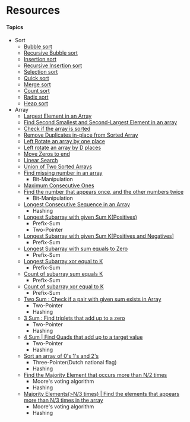 # Resources

#### Topics
- Sort
  - [Bubble sort](/src/com/algo/sort/BubbleSort.java)
  - [Recursive Bubble sort](/src/com/algo/sort/RecursiveBubbleSort.java)
  - [Insertion sort](/src/com/algo/sort/InsertionSort.java)
  - [Recursive Insertion sort](/src/com/algo/sort/RecursiveInsertionSort.java)
  - [Selection sort](/src/com/algo/sort/SelectionSort.java)
  - [Quick sort](/src/com/algo/sort/QuickSort.java)
  - [Merge sort](/src/com/algo/sort/MergeSort.java)
  - [Count sort](/src/com/algo/sort/CountSort.java)
  - [Radix sort](/src/com/algo/sort/RadixSort.java)
  - [Heap sort](/src/com/algo/sort/HeapSort.java)
- Array
  - [Largest Element in an Array](/src/com/ds/array/LargestElementInArray.java)
  - [Find Second Smallest and Second-Largest Element in an array](/src/com/ds/array/SecondLargestElementInArray.java)
  - [Check if the array is sorted](/src/com/ds/array/CheckIfArrayIsSortedAndRotated.java)
  - [Remove Duplicates in-place from Sorted Array](/src/com/ds/array/RemoveDuplicateFromSortedArray.java)
  - [Left Rotate an array by one place](/src/com/ds/array/LeftRotateByOne.java)
  - [Left rotate an array by D places](/src/com/ds/array/LeftRotateArray.java)
  - [Move Zeros to end](/src/com/ds/array/MovesZeroToEnd.java)
  - [Linear Search](/src/com/ds/array/LinearSearch.java)
  - [Union of Two Sorted Arrays](/src/com/ds/array/UnionOfTwoSortedArrays.java)
  - [Find missing number in an array](/src/com/ds/array/FindMissingNumberInAnArray.java) 
    - Bit-Manipulation
  - [Maximum Consecutive Ones](/src/com/ds/array/MaxConsecutiveOnes.java)
  - [Find the number that appears once, and the other numbers twice](/src/com/ds/array/FindTheNumberAppearsOnlyOnce.java)
    - Bit-Manipulation
  - [Longest Consecutive Sequence in an Array](/src/com/ds/array/LongestConsecutiveSequence.java)
    - Hashing
  - [Longest Subarray with given Sum K(Positives)](/src/com/ds/array/LongestSubarrayWithSumEqualsK_1.java)
    - Prefix-Sum
    - Two-Pointer
  - [Longest Subarray with given Sum K[Positives and Negatives]](/src/com/ds/array/LongestSubarrayWithSumEqualsK_2.java)
    - Prefix-Sum
  - [Longest Subarray with sum equals to Zero](/src/com/ds/array/LongestSubarrayWithSumEqualsZero.java)
    - Prefix-Sum
  - [Longest Subarray xor equal to K](/src/com/ds/array/LongestSubarrayXorEqualToK.java)
    - Prefix-Sum
  - [Count of subarray sum equals K](/src/com/ds/array/CountOfSubarraySumEqualsK.java)
    - Prefix-Sum
  - [Count of subarray xor equal to K](/src/com/ds/array/CountOfSubarrayXorEqualToK.java)
    - Prefix-Sum
  - [Two Sum : Check if a pair with given sum exists in Array](/src/com/ds/array/TwoSum.java)
    - Two-Pointer
    - Hashing
  - [3 Sum : Find triplets that add up to a zero](/src/com/ds/array/ThreeSum.java)
    - Two-Pointer
    - Hashing
  - [4 Sum | Find Quads that add up to a target value](/src/com/ds/array/FourSum.java)
    - Two-Pointer
    - Hashing
  - [Sort an array of 0's 1's and 2's](/src/com/ds/array/SortZeroOneTwo.java)
    - Three-Pointer(Dutch national flag)
    - Hashing
  - [Find the Majority Element that occurs more than N/2 times](/src/com/ds/array/MajorityElementsNby2.java)
    - Moore's voting algorithm
    - Hashing
  - [Majority Elements(>N/3 times) | Find the elements that appears more than N/3 times in the array](/src/com/ds/array/MajorityElementsNby3.java)
    - Moore's voting algorithm
    - Hashing